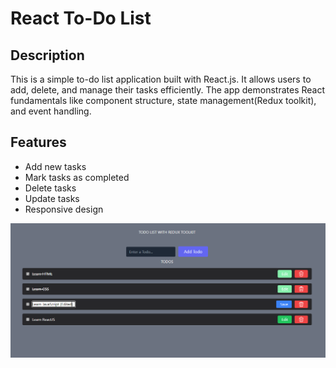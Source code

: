 # React To-Do List

## Description
This is a simple to-do list application built with React.js. It allows users to add, delete, and manage their tasks efficiently. The app demonstrates React fundamentals like component structure, state management(Redux toolkit), and event handling.

## Features
- Add new tasks
- Mark tasks as completed
- Delete tasks
- Update tasks
- Responsive design

![Screenshot](./src/assets/Screenshot.png)

